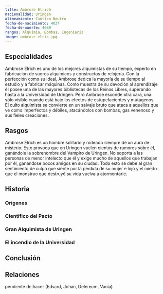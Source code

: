 ```yaml
---
title: Ambrose Elrich
nacionalidad: Uringen
alineamiento: Caótico Neutro
fecha-de-nacimiento: 4027
fecha-de-muerte: 4089
rangos: Alquimia, Bombas, Ingeniería
image: ambrose elric.jpg
---
```




## Especialidades

Ambrose Elrich es uno de los mejores alquimistas de su tiempo, experto en fabricación de sueros alquímicos y constructos de relojería. Con la perfección como su ideal, Ambrose dedica la mayoría de su tiempo al estudio y a fabricar máquinas. Como muestra de su devoción al aprendizaje él posee una de las mayores bibliotecas de los Reinos Libres, superando hasta a la Universidad de Uringen. Pero Ambrose esconde otra cara, una sólo visible cuando está bajo los efectos de estupefacientes y mutágenos. El culto alquimista se convierte en un salvaje bruto que ataca a aquellos que ve como imperfectos y débiles, atacándolos con bombas, gas venenoso y sus fieles creaciones.

## Rasgos

Ambrose Elrich es un hombre solitario y rodeado siempre de un aura de misterio. Esto provoca que en Uringen vuelen cientos de rumores sobre él, ganándole la sobrenombre del Vampiro de Uringen. No soporta a las personas de menor intelecto que él y exige mucho de aquellos que trabajan por él, ganándose pocos amigos en su ciudad. Todo esto se debe al gran sentimiento de culpa que siente por la pérdida de su mujer e hijo y el miedo que el monstruo que destruyó su vida vuelva a atormentarle.

## Historia

### Orígenes



### Científico del Pacto



### Gran Alquimista de Uringen



### El incendio de la Universidad



## Conclusión



## Relaciones

pendiente de hacer (Edvard, Johan, Delereom, Vania)